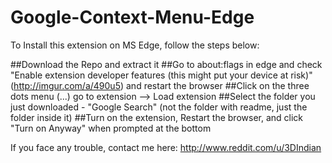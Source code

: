 # Google-Context-Menu-Edge

To Install this extension on MS Edge, follow the steps below:

##Download the Repo and extract it
##Go to about:flags in edge and check "Enable extension developer features (this might put your device at risk)" (http://imgur.com/a/490u5) and restart the browser
##Click on the three dots menu (...) go to extension --> Load extension
##Select the folder you just downloaded - "Google Search" (not the folder with readme, just the folder inside it)
##Turn on the extension, Restart the browser, and click "Turn on Anyway" when prompted at the bottom

If you face any trouble, contact me here: http://www.reddit.com/u/3DIndian
